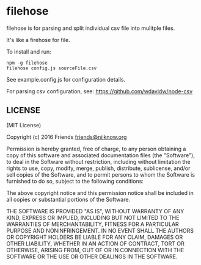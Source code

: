 # filehose
filehose is for parsing and split individual csv file into mulitple files.

It's like a firehose for file.

To install and run:
```
npm -g filehose
filehose config.js sourceFile.csv
```

See example.config.js for configuration details.

For parsing csv configuration, see: https://github.com/wdavidw/node-csv

## LICENSE

(MIT License)

Copyright (c) 2016 Friends <friends@niiknow.org>

Permission is hereby granted, free of charge, to any person obtaining
a copy of this software and associated documentation files (the
"Software"), to deal in the Software without restriction, including
without limitation the rights to use, copy, modify, merge, publish,
distribute, sublicense, and/or sell copies of the Software, and to
permit persons to whom the Software is furnished to do so, subject to
the following conditions:

The above copyright notice and this permission notice shall be
included in all copies or substantial portions of the Software.

THE SOFTWARE IS PROVIDED "AS IS", WITHOUT WARRANTY OF ANY KIND,
EXPRESS OR IMPLIED, INCLUDING BUT NOT LIMITED TO THE WARRANTIES OF
MERCHANTABILITY, FITNESS FOR A PARTICULAR PURPOSE AND
NONINFRINGEMENT. IN NO EVENT SHALL THE AUTHORS OR COPYRIGHT HOLDERS BE
LIABLE FOR ANY CLAIM, DAMAGES OR OTHER LIABILITY, WHETHER IN AN ACTION
OF CONTRACT, TORT OR OTHERWISE, ARISING FROM, OUT OF OR IN CONNECTION
WITH THE SOFTWARE OR THE USE OR OTHER DEALINGS IN THE SOFTWARE.
